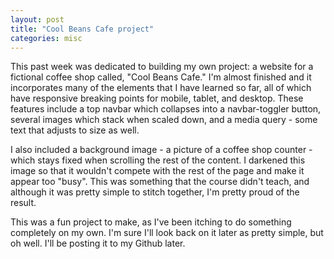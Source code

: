 ```yaml
---
layout: post
title: "Cool Beans Cafe project"
categories: misc
---
```


This past week was dedicated to building my own project: a website for a fictional coffee shop called, "Cool Beans Cafe." I'm almost finished and it incorporates many of the elements that I have learned so far, all of which have responsive breaking points for mobile, tablet, and desktop. These features include a top navbar which collapses into a navbar-toggler button, several images which stack when scaled down, and a media query - some text that adjusts to size as well.

I also included a background image - a picture of a coffee shop counter - which stays fixed when scrolling the rest of the content. I darkened this image so that it wouldn't compete with the rest of the page and make it appear too "busy". This was something that the course didn't teach, and although it was pretty simple to stitch together, I'm pretty proud of the result.

This was a fun project to make, as I've been itching to do something completely on my own. I'm sure I'll look back on it later as pretty simple, but oh well. I'll be posting it to my Github later.